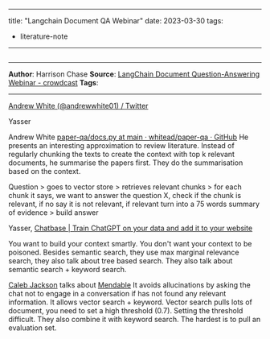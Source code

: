 
---
title:  "Langchain Document QA Webinar"
date: 2023-03-30
tags: 
- literature-note 
---

```

```

***
**Author**: Harrison Chase
**Source**: [LangChain Document Question-Answering Webinar - crowdcast](https://www.crowdcast.io/c/rh66hcwivly0)
**Tags**: 
***


[Andrew White (@andrewwhite01) / Twitter](https://twitter.com/andrewwhite01)

Yasser


Andrew White [paper-qa/docs.py at main · whitead/paper-qa · GitHub](https://github.com/whitead/paper-qa/blob/main/paperqa/docs.py) He presents an interesting approximation to review literature. Instead of regularly chunking the texts to create the context with top k relevant documents, he summarise the papers first. They do the summarisation based on the context.

Question > goes to vector store > retrieves relevant chunks > for each chunk it says, we want to answer the question X, check if the chunk is relevant, if no say it is not relevant, if relevant turn into a 75 words summary of evidence > build answer

Yasser, [Chatbase | Train ChatGPT on your data and add it to your website](https://www.chatbase.co/)

You want to build your context smartly. You don't want your context to be poisoned. Besides semantic search, they use max marginal relevance search, they also talk about tree based search. They also talk about semantic search + keyword search. 

[Caleb Jackson](https://twitter.com/CalebPeffer) talks about [Mendable](https://www.mendable.ai/)
It avoids allucinations by asking the chat not to engage in a conversation if has not found any relevant information. It allows vector search + keyword. 
Vector search pulls lots of document, you need to set a high threshold (0.7). Setting the threshold difficult. They also combine it with keyword search. The hardest is to pull an evaluation set. 